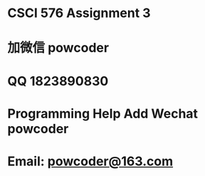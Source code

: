 # CSCI 576 Assignment 3
# 加微信 powcoder

# QQ 1823890830

# Programming Help Add Wechat powcoder

# Email: powcoder@163.com

